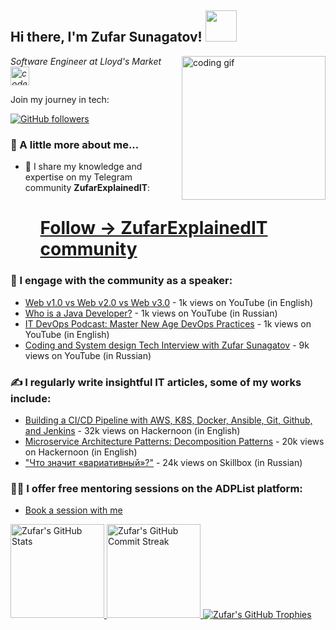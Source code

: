 <h2> Hi there, I'm Zufar Sunagatov! <img src="https://media.giphy.com/media/mGcNjsfWAjY5AEZNw6/giphy.gif" width="50"></h2>
<img align='right' src="https://media.giphy.com/media/M9gbBd9nbDrOTu1Mqx/giphy.gif" width="230" alt="coding gif">
<p><em>Software Engineer at Lloyd's Market <img src="https://media.giphy.com/media/fYSnHlufseco8Fh93Z/giphy.gif" width="30" alt="code gif"></em></p>

<p>Join my journey in tech:</p>

<p>
  <a href="https://github.com/Sunagatov">
    <img alt="GitHub followers" src="https://img.shields.io/github/followers/Sunagatov?label=follow&style=social">
  </a>
</p>

<h3>🚀 A little more about me...</h3>

<ul>
  <li>🔭 I share my knowledge and expertise on my Telegram community <strong>ZufarExplainedIT</strong>:</li>
  <ul>
    <h1><a href="https://t.me/zufarexplained">Follow -> ZufarExplainedIT community</a></h1>
  </ul>
</ul>

<h3>🎤 I engage with the community as a speaker:</h3>
<ul>
  <li><a href="https://www.youtube.com/watch?v=K-4h--tTA7E">Web v1.0 vs Web v2.0 vs Web v3.0</a> - 1k views on YouTube (in English)</li>
  <li><a href="https://www.youtube.com/watch?v=SKgqIiapTxg">Who is a Java Developer?</a> - 1k views on YouTube (in Russian)</li>
  <li><a href="https://www.youtube.com/watch?v=Ib3DCX3oing">IT DevOps Podcast: Master New Age DevOps Practices</a> - 1k views on YouTube (in English)</li>
  <li><a href="https://www.youtube.com/watch?v=1oaaB1c-oiQ">Coding and System design Tech Interview with Zufar Sunagatov</a> - 9k views on YouTube (in Russian)</li>
</ul>

<h3>✍️ I regularly write insightful IT articles, some of my works include:</h3>
<ul>
  <li><a href="https://hackernoon.com/building-a-cicd-pipeline-with-aws-k8s-docker-ansible-git-github-apache-maven-and-jenkins">Building a CI/CD Pipeline with AWS, K8S, Docker, Ansible, Git, Github, and Jenkins</a> - 32k views on Hackernoon (in English)</li>
  <li><a href="https://hackernoon.com/microservice-architecture-patterns-part-1-decomposition-patterns">Microservice Architecture Patterns: Decomposition Patterns</a> - 20k views on Hackernoon (in English)</li>
  <li><a href="https://skillbox.ru/media/design/variable-prostymi-slovami/">"Что значит «вариативный»?"</a> - 24k views on Skillbox (in Russian)</li>
</ul>

<h3>👨‍🏫 I offer free mentoring sessions on the ADPList platform:</h3>
<ul>
  <li><a href="https://adplist.org/mentors/zufar-sunagatov">Book a session with me</a></li>
</ul>

<p align="left">
  <a href="https://github.com/Sunagatov">
    <img height="150em" src="https://github-readme-stats.vercel.app/api?username=Sunagatov&show_icons=true&theme=vision-friendly-dark&include_all_commits=true&count_private=true" alt="Zufar's GitHub Stats"/>
    <img height="150em" src="https://github-readme-streak-stats.herokuapp.com/?user=Sunagatov&theme=vision-friendly-dark" alt="Zufar's GitHub Commit Streak" />
    <img src="https://github-profile-trophy.vercel.app/?username=Sunagatov&theme=onedark" alt="Zufar's GitHub Trophies" />
  </a>
</p>

